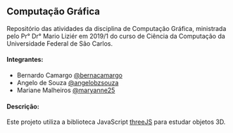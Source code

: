 ## Computação Gráfica
Repositório das atividades da disciplina de Computação Gráfica, ministrada pelo Pr° Dr° Mario Liziér em 2019/1 do curso de Ciência da Computação da Universidade Federal de São Carlos.

#### Integrantes:

- Bernardo Camargo [@bernacamargo](https://github.com/bernacamargo)
- Angelo de Souza [@angelobzsouza](https://github.com/angelobzsouza)
- Mariane Malheiros [@maryanne25](https://github.com/maryanne25)

#### Descrição:

Este projeto utiliza a biblioteca JavaScript [threeJS](https://github.com/mrdoob/three.js/) para estudar objetos 3D.
